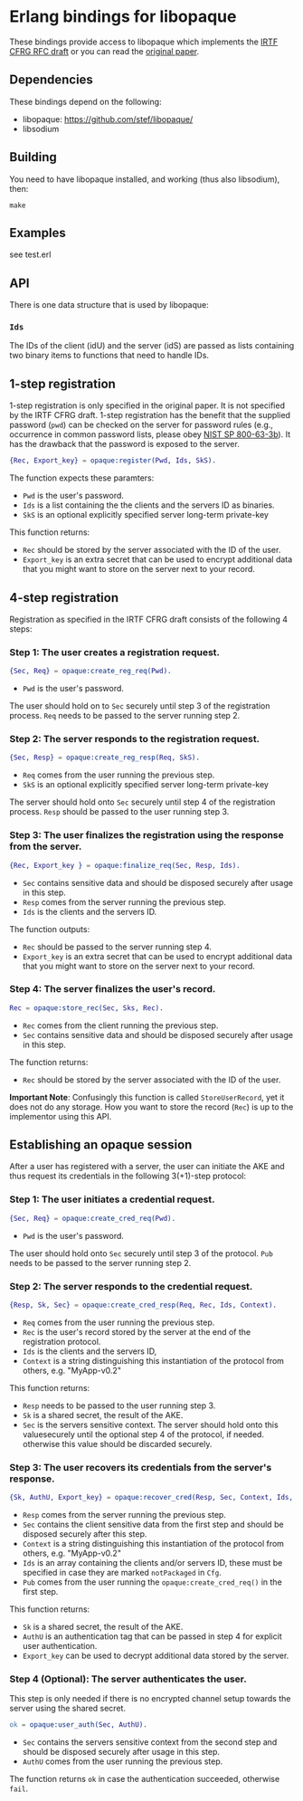# Erlang bindings for libopaque

These bindings provide access to libopaque which implements the
[IRTF CFRG RFC draft](https://github.com/cfrg/draft-irtf-cfrg-opaque)
or you can read the [original paper](https://eprint.iacr.org/2018/163).

## Dependencies

These bindings depend on the following:
 - libopaque: https://github.com/stef/libopaque/
 - libsodium

## Building

You need to have libopaque installed, and working (thus also libsodium), then:

```
make
```

## Examples

see test.erl

## API

There is one data structure that is used by libopaque:

### `Ids`

The IDs of the client (idU) and the server (idS) are passed as lists
containing two binary items to functions that need to handle IDs.


## 1-step registration

1-step registration is only specified in the original paper. It is not
specified by the IRTF CFRG draft. 1-step registration has the benefit
that the supplied password (`pwd`) can be checked on the server for
password rules (e.g., occurrence in common password lists, please obey
[NIST SP 800-63-3b](https://pages.nist.gov/800-63-3/sp800-63b.html#memsecret)). It
has the drawback that the password is exposed to the server.

```erlang
{Rec, Export_key} = opaque:register(Pwd, Ids, SkS).
```

The function expects these paramters:

 - `Pwd` is the user's password.
 - `Ids` is a list containing the the clients and the servers ID as binaries.
 - `SkS` is an optional explicitly specified server long-term private-key

This function returns:

 - `Rec` should be stored by the server associated with the ID of the user.
 - `Export_key` is an extra secret that can be used to encrypt
   additional data that you might want to store on the server next to
   your record.

## 4-step registration

Registration as specified in the IRTF CFRG draft consists of the
following 4 steps:

### Step 1: The user creates a registration request.

```erlang
{Sec, Req} = opaque:create_reg_req(Pwd).
```

- `Pwd` is the user's password.

The user should hold on to `Sec` securely until step 3 of the
registration process. `Req` needs to be passed to the server running
step 2.

### Step 2: The server responds to the registration request.

```erlang
{Sec, Resp} = opaque:create_reg_resp(Req, SkS).
```

 - `Req` comes from the user running the previous step.
 - `SkS` is an optional explicitly specified server long-term private-key

The server should hold onto `Sec` securely until step 4 of the registration process.
`Resp` should be passed to the user running step 3.

### Step 3: The user finalizes the registration using the response from the server.

```erlang
{Rec, Export_key } = opaque:finalize_req(Sec, Resp, Ids).
```

 - `Sec` contains sensitive data and should be disposed securely after usage in this step.
 - `Resp` comes from the server running the previous step.
 - `Ids` is the clients and the servers ID.

The function outputs:

 - `Rec` should be passed to the server running step 4.
 - `Export_key` is an extra secret that can be used to encrypt
   additional data that you might want to store on the server next to
   your record.

### Step 4: The server finalizes the user's record.

```erlang
Rec = opaque:store_rec(Sec, Sks, Rec).
```

 - `Rec` comes from the client running the previous step.
 - `Sec` contains sensitive data and should be disposed securely after usage in this step.

The function returns:

 - `Rec` should be stored by the server associated with the ID of the user.

**Important Note**: Confusingly this function is called `StoreUserRecord`, yet it
does not do any storage. How you want to store the record (`Rec`) is up
to the implementor using this API.

## Establishing an opaque session

After a user has registered with a server, the user can initiate the
AKE and thus request its credentials in the following 3(+1)-step protocol:

### Step 1: The user initiates a credential request.

```erlang
{Sec, Req} = opaque:create_cred_req(Pwd).
```

 - `Pwd` is the user's password.

The user should hold onto `Sec` securely until step 3 of the protocol.
`Pub` needs to be passed to the server running step 2.

### Step 2: The server responds to the credential request.

```erlang
{Resp, Sk, Sec} = opaque:create_cred_resp(Req, Rec, Ids, Context).
```

 - `Req` comes from the user running the previous step.
 - `Rec` is the user's record stored by the server at the end of the registration protocol.
 - `Ids` is the clients and the servers ID,
 - `Context` is a string distinguishing this instantiation of the
   protocol from others, e.g. "MyApp-v0.2"

This function returns:

 - `Resp` needs to be passed to the user running step 3.
 - `Sk` is a shared secret, the result of the AKE.
 - `Sec` is the servers sensitive context. The server should hold onto
   this valuesecurely until the optional step 4 of the protocol, if
   needed. otherwise this value should be discarded securely.

### Step 3: The user recovers its credentials from the server's response.

```erlang
{Sk, AuthU, Export_key} = opaque:recover_cred(Resp, Sec, Context, Ids, Pub).
```

 - `Resp` comes from the server running the previous step.
 - `Sec` contains the client sensitive data from the first step and
   should be disposed securely after this step.
 - `Context` is a string distinguishing this instantiation of the
   protocol from others, e.g. "MyApp-v0.2"
 - `Ids` is an array containing the clients and/or servers ID, these
   must be specified in case they are marked `notPackaged` in `Cfg`.
 - `Pub` comes from the user running the `opaque:create_cred_req()` in
   the first step.

This function returns:

 - `Sk` is a shared secret, the result of the AKE.
 - `AuthU` is an authentication tag that can be passed in step 4 for
   explicit user authentication.
 - `Export_key` can be used to decrypt additional data stored by the server.

### Step 4 (Optional): The server authenticates the user.

This step is only needed if there is no encrypted channel setup
towards the server using the shared secret.

```erlang
ok = opaque:user_auth(Sec, AuthU).
```

 - `Sec` contains the servers sensitive context from the second step
   and should be disposed securely after usage in this step.
 - `AuthU` comes from the user running the previous step.

The function returns `ok` in case the authentication
succeeded, otherwise `fail`.

